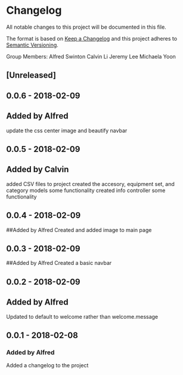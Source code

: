 # Changelog
All notable changes to this project will be documented in this file.

The format is based on [Keep a Changelog](http://keepachangelog.com/en/1.0.0/)
and this project adheres to [Semantic Versioning](http://semver.org/spec/v2.0.0.html).

Group Members:
Alfred Swinton
Calvin Li
Jeremy Lee
Michaela Yoon


## [Unreleased]


## 0.0.6 - 2018-02-09

## Added by Alfred
update the css center image and beautify navbar

## 0.0.5 - 2018-02-09

## Added by Calvin
added CSV files to project
created the accesory, equipment set, and category models
  some functionality
created info controller
  some functionality
  
## 0.0.4 - 2018-02-09

##Added by Alfred
Created and added image to main page

## 0.0.3 - 2018-02-09

##Added by Alfred
Created a basic navbar 

## 0.0.2 - 2018-02-09

## Added by Alfred
Updated to default to welcome rather than welcome.message

## 0.0.1 - 2018-02-08

### Added by Alfred
Added a changelog to the project




